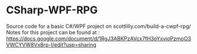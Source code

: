 # CSharp-WPF-RPG
Source code for a basic C#/WPF project on scottlilly.com/build-a-cwpf-rpg/
Notes for this project can be found at : https://docs.google.com/document/d/1RgJ3ABKPzAVcx7fH3oYxvioPzmoO3VWCYVW8Vx8rp-I/edit?usp=sharing
